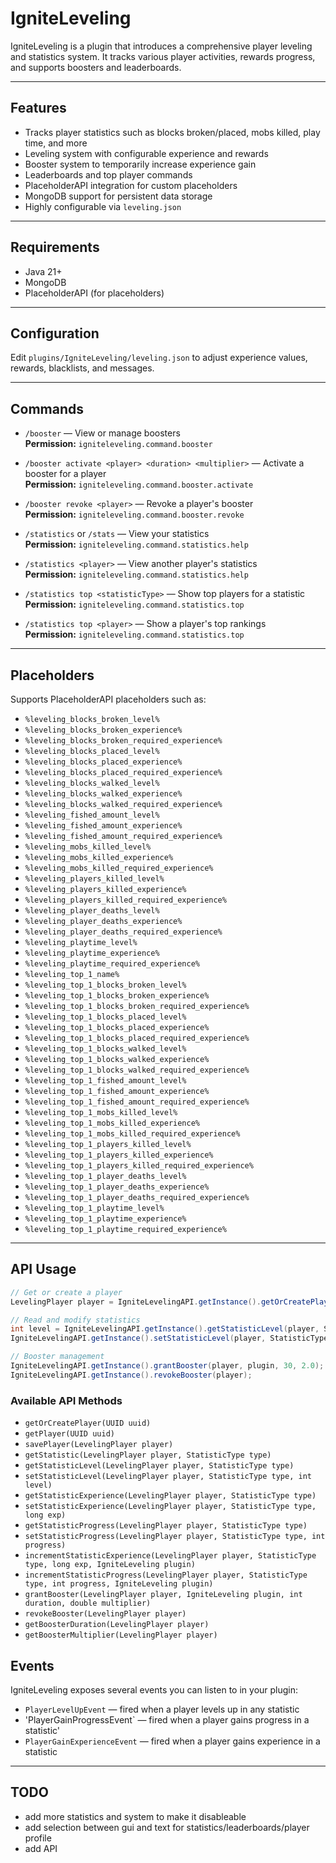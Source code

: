 # IgniteLeveling

IgniteLeveling is a plugin that introduces a comprehensive player leveling and statistics system. It tracks various player activities, rewards progress, and supports boosters and leaderboards.


---

## Features

- Tracks player statistics such as blocks broken/placed, mobs killed, play time, and more
- Leveling system with configurable experience and rewards
- Booster system to temporarily increase experience gain
- Leaderboards and top player commands
- PlaceholderAPI integration for custom placeholders
- MongoDB support for persistent data storage
- Highly configurable via `leveling.json`

---

## Requirements

- Java 21+
- MongoDB
- PlaceholderAPI (for placeholders)


---

## Configuration

Edit `plugins/IgniteLeveling/leveling.json` to adjust experience values, rewards, blacklists, and messages.

---

## Commands

- `/booster` — View or manage boosters  
**Permission:** `igniteleveling.command.booster`


- `/booster activate <player> <duration> <multiplier>` — Activate a booster for a player  
**Permission:** `igniteleveling.command.booster.activate`


- `/booster revoke <player>` — Revoke a player's booster  
  **Permission:** `igniteleveling.command.booster.revoke`


- `/statistics` or `/stats` — View your statistics  
  **Permission:** `igniteleveling.command.statistics.help`


- `/statistics <player>` — View another player's statistics  
  **Permission:** `igniteleveling.command.statistics.help`


- `/statistics top <statisticType>` — Show top players for a statistic  
  **Permission:** `igniteleveling.command.statistics.top`


- `/statistics top <player>` — Show a player's top rankings  
  **Permission:** `igniteleveling.command.statistics.top`

---

## Placeholders

Supports PlaceholderAPI placeholders such as:
- `%leveling_blocks_broken_level%`
- `%leveling_blocks_broken_experience%`
- `%leveling_blocks_broken_required_experience%`
- `%leveling_blocks_placed_level%`
- `%leveling_blocks_placed_experience%`
- `%leveling_blocks_placed_required_experience%`
- `%leveling_blocks_walked_level%`
- `%leveling_blocks_walked_experience%`
- `%leveling_blocks_walked_required_experience%`
- `%leveling_fished_amount_level%`
- `%leveling_fished_amount_experience%`
- `%leveling_fished_amount_required_experience%`
- `%leveling_mobs_killed_level%`
- `%leveling_mobs_killed_experience%`
- `%leveling_mobs_killed_required_experience%`
- `%leveling_players_killed_level%`
- `%leveling_players_killed_experience%`
- `%leveling_players_killed_required_experience%`
- `%leveling_player_deaths_level%`
- `%leveling_player_deaths_experience%`
- `%leveling_player_deaths_required_experience%`
- `%leveling_playtime_level%`
- `%leveling_playtime_experience%`
- `%leveling_playtime_required_experience%`
- `%leveling_top_1_name%`
- `%leveling_top_1_blocks_broken_level%`
- `%leveling_top_1_blocks_broken_experience%`
- `%leveling_top_1_blocks_broken_required_experience%`
- `%leveling_top_1_blocks_placed_level%`
- `%leveling_top_1_blocks_placed_experience%`
- `%leveling_top_1_blocks_placed_required_experience%`
- `%leveling_top_1_blocks_walked_level%`
- `%leveling_top_1_blocks_walked_experience%`
- `%leveling_top_1_blocks_walked_required_experience%`
- `%leveling_top_1_fished_amount_level%`
- `%leveling_top_1_fished_amount_experience%`
- `%leveling_top_1_fished_amount_required_experience%`
- `%leveling_top_1_mobs_killed_level%`
- `%leveling_top_1_mobs_killed_experience%`
- `%leveling_top_1_mobs_killed_required_experience%`
- `%leveling_top_1_players_killed_level%`
- `%leveling_top_1_players_killed_experience%`
- `%leveling_top_1_players_killed_required_experience%`
- `%leveling_top_1_player_deaths_level%`
- `%leveling_top_1_player_deaths_experience%`
- `%leveling_top_1_player_deaths_required_experience%`
- `%leveling_top_1_playtime_level%`
- `%leveling_top_1_playtime_experience%`
- `%leveling_top_1_playtime_required_experience%`

---

## API Usage

```java
// Get or create a player
LevelingPlayer player = IgniteLevelingAPI.getInstance().getOrCreatePlayer(uuid);

// Read and modify statistics
int level = IgniteLevelingAPI.getInstance().getStatisticLevel(player, StatisticType.BLOCKS_BROKEN);
IgniteLevelingAPI.getInstance().setStatisticLevel(player, StatisticType.BLOCKS_BROKEN, 5);

// Booster management
IgniteLevelingAPI.getInstance().grantBooster(player, plugin, 30, 2.0);
IgniteLevelingAPI.getInstance().revokeBooster(player);
```

### Available API Methods

- `getOrCreatePlayer(UUID uuid)`
- `getPlayer(UUID uuid)`
- `savePlayer(LevelingPlayer player)`
- `getStatistic(LevelingPlayer player, StatisticType type)`
- `getStatisticLevel(LevelingPlayer player, StatisticType type)`
- `setStatisticLevel(LevelingPlayer player, StatisticType type, int level)`
- `getStatisticExperience(LevelingPlayer player, StatisticType type)`
- `setStatisticExperience(LevelingPlayer player, StatisticType type, long exp)`
- `getStatisticProgress(LevelingPlayer player, StatisticType type)`
- `setStatisticProgress(LevelingPlayer player, StatisticType type, int progress)`
- `incrementStatisticExperience(LevelingPlayer player, StatisticType type, long exp, IgniteLeveling plugin)`
- `incrementStatisticProgress(LevelingPlayer player, StatisticType type, int progress, IgniteLeveling plugin)`
- `grantBooster(LevelingPlayer player, IgniteLeveling plugin, int duration, double multiplier)`
- `revokeBooster(LevelingPlayer player)`
- `getBoosterDuration(LevelingPlayer player)`
- `getBoosterMultiplier(LevelingPlayer player)`

## Events

IgniteLeveling exposes several events you can listen to in your plugin:

- `PlayerLevelUpEvent` — fired when a player levels up in any statistic
- 'PlayerGainProgressEvent` — fired when a player gains progress in a statistic'
- `PlayerGainExperienceEvent` — fired when a player gains experience in a statistic

---

## TODO

- add more statistics and system to make it disableable
- add selection between gui and text for statistics/leaderboards/player profile
- add API
